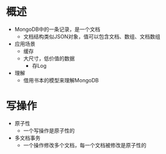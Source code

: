 # 概述
- MongoDB中的一条记录，是一个文档
	- 文档结构类似JSON对象，值可以包含文档、数组、文档数组
- 应用场景
	- 缓存
	- 大尺寸，低价值的数据
		- 存Log
- 理解
	- 借用书本的模型来理解MongoDB		

# 写操作
- 原子性
	- 一个写操作是原子性的
- 多文档事务
	- 一个操作修改多个文档，每一个文档被修改是原子性的